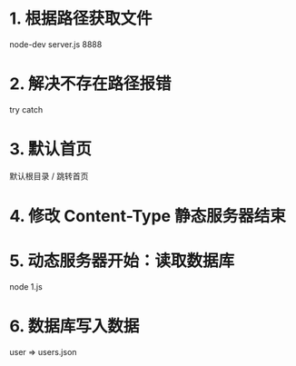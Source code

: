 # 1. 根据路径获取文件
node-dev server.js 8888
# 2. 解决不存在路径报错
 try catch
# 3. 默认首页
 默认根目录 / 跳转首页
# 4. 修改 Content-Type 静态服务器结束
# 5. 动态服务器开始：读取数据库
 node 1.js
# 6. 数据库写入数据
 user => users.json
